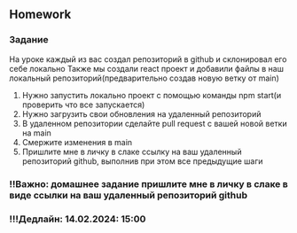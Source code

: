 ## Homework

### Задание

На уроке каждый из вас создал репозиторий в github и склонировал его себе локально
Также мы создали react проект и добавили файлы в наш локальный репозиторий(предварительно создав новую ветку от main)
1. Нужно запустить локально проект с помощью команды npm start(и проверить что все запускается)
2. Нужно загрузить свои обновления на удаленный репозиторий
3. В удаленном репозитории сделайте pull request с вашей новой ветки на main
4. Смержите изменения в main
5. Пришлите мне в личку в слаке ссылку на ваш удаленный репозиторий github, выполнив при этом все предыдущие шаги

### !!Важно: домашнее задание пришлите мне в личку в слаке в виде ссылки на ваш удаленный репозиторий github

### !!!Дедлайн: 14.02.2024: 15:00
